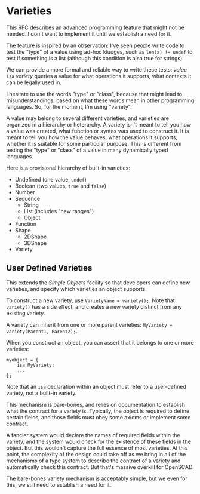 # Varieties

This RFC describes an advanced programming feature that might not be needed.
I don't want to implement it until we establish a need for it.

The feature is inspired by an observation: I've seen people write code
to test the "type" of a value using ad-hoc kludges, such as `len(x) != undef`
to test if something is a list (although this condition is also true for strings).

We can provide a more formal and reliable way to write these tests:
    *value* `isa` *variety*
queries a value for what operations it supports,
what contexts it can be legally used in.

I hesitate to use the words "type" or "class", because that might lead to
misunderstandings, based on what these words mean in other programming languages.
So, for the moment, I'm using "variety".

A value may belong to several different varieties,
and varieties are organized in a hierarchy or heterarchy.
A variety isn't meant to tell you how a value was created,
what function or syntax was used to construct it.
It is meant to tell you how the value behaves,
what operations it supports, whether it is suitable
for some particular purpose.
This is different from testing the "type" or "class"
of a value in many dynamically typed languages.

Here is a provisional hierarchy of built-in varieties:
* Undefined (one value, `undef`)
* Boolean (two values, `true` and `false`)
* Number
* Sequence
  * String
  * List (includes "new ranges")
  * Object
* Function
* Shape
  * 2DShape
  * 3DShape
* Variety

## User Defined Varieties

This extends the *Simple Objects* facility
so that developers can define new varieties,
and specify which varieties an object supports.

To construct a new variety, use `VarietyName = variety();`.
Note that `variety()` has a side effect, and creates a new variety distinct from any existing variety.

A variety can inherit from one or more parent varieties: `MyVariety = variety(Parent1, Parent2);`.

When you construct an object, you can assert that it belongs to one or more varieties:

```
myobject = {
    isa MyVariety;
    ...
};
```

Note that an `isa` declaration within an object must refer to a user-defined variety, not a built-in variety.

This mechanism is bare-bones, and relies on documentation to establish what the contract for a variety is.
Typically, the object is required to define certain fields, and those fields must obey some axioms
or implement some contract.

A fancier system would declare the names of required fields within the variety,
and the system would check for the existence of these fields in the object.
But this wouldn't capture the full essence of most varieties.
At this point, the complexity of the design could take off as we bring in all of
the mechanisms of a type system to describe the contract of a variety and
automatically check this contract. But that's massive overkill for OpenSCAD.

The bare-bones variety mechanism is acceptably simple, but we even for this,
we still need to establish a need for it.
